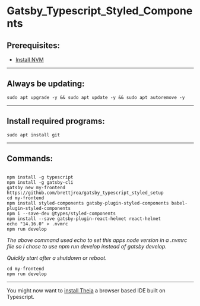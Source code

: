 # Gatsby_Typescript_Styled_Components

## Prerequisites:

* [Install NVM](https://github.com/brettjrea/Debian_Install_NVM)

---

## Always be updating:

```
sudo apt upgrade -y && sudo apt update -y && sudo apt autoremove -y
```

---

## Install required programs:

```
sudo apt install git
```

---

## Commands:

```

npm install -g typescript
npm install -g gatsby-cli
gatsby new my-frontend https://github.com/brettjrea/gatsby_typescript_styled_setup
cd my-frontend
npm install styled-components gatsby-plugin-styled-components babel-plugin-styled-components
npm i --save-dev @types/styled-components
npm install --save gatsby-plugin-react-helmet react-helmet
echo "14.16.0" > .nvmrc
npm run develop
```

*The above command used echo to set this apps node version in a .nvmrc file so I chose to use npm run develop instead of gatsby develop.*

*Quickly start after a shutdown or reboot.*

```
cd my-frontend
npm run develop
```

---

You might now want to [install Theia](https://github.com/brettjrea/Debian_Theia_IDE_Patched) a browser based IDE built on Typescript.
